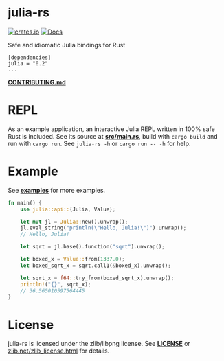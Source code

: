
# julia-rs

[![crates.io](https://img.shields.io/crates/v/julia.svg)](https://crates.io/crates/julia)
[![Docs](https://docs.rs/julia/badge.svg)](https://docs.rs/julia)

Safe and idiomatic Julia bindings for Rust

```
[dependencies]
julia = "0.2"
...
```

**[CONTRIBUTING.md](/CONTRIBUTING.md)**

# REPL

As an example application, an interactive Julia REPL written in 100% safe Rust
is included. See its source at **[src/main.rs](/src/main.rs)**, build with
`cargo build` and run with `cargo run`. See `julia-rs -h` or `cargo run -- -h`
for help.

# Example

See **[examples](/examples)** for more examples.

```rust
fn main() {
    use julia::api::{Julia, Value};

    let mut jl = Julia::new().unwrap();
    jl.eval_string("println(\"Hello, Julia!\")").unwrap();
    // Hello, Julia!

    let sqrt = jl.base().function("sqrt").unwrap();

    let boxed_x = Value::from(1337.0);
    let boxed_sqrt_x = sqrt.call1(&boxed_x).unwrap();

    let sqrt_x = f64::try_from(boxed_sqrt_x).unwrap();
    println!("{}", sqrt_x);
    // 36.565010597564445
}
```

# License

julia-rs is licensed under the zlib/libpng license. See
**[LICENSE](/LICENSE)** or
[zlib.net/zlib\_license.html](http://www.zlib.net/zlib_license.html)
for details.
